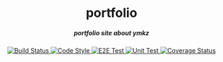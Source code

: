 <h1 align="center">portfolio</h1>

<h5 align="center">portfolio site about ymkz</h5>

<p align="center">
  <a href="https://circleci.com/gh/ymkz/portfolio/">
    <img alt="Build Status" src="https://img.shields.io/circleci/project/github/ymkz/portfolio.svg?style=flat-square">
  </a>
  <a href="https://github.com/prettier/prettier/">
    <img alt="Code Style" src="https://img.shields.io/badge/code_style-prettier-ff69b4.svg?style=flat-square">
  </a>
  <a href="https://github.com/DevExpress/testcafe/">
    <img alt="E2E Test" src="https://img.shields.io/badge/tested%20with-TestCafe-2fa4cf.svg?style=flat-square">
  </a>
  <a href="https://github.com/facebook/jest/">
    <img alt="Unit Test" src="https://img.shields.io/badge/tested_with-jest-99424f.svg?style=flat-square">
  </a>
  <a href="https://coveralls.io/github/ymkz/portfolio/">
    <img alt="Coverage Status" src="https://img.shields.io/coveralls/github/ymkz/portfolio.svg?style=flat-square">
  </a>
</p>
